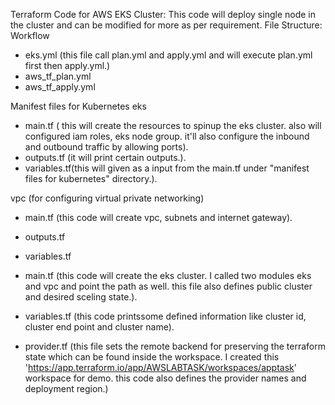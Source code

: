 Terraform Code for AWS EKS Cluster: This code will deploy single node in the cluster and can be modified for more as per requirement.
File Structure:
Workflow
 - eks.yml (this file call plan.yml and apply.yml and will execute plan.yml first then apply.yml.)
 - aws_tf_plan.yml
 - aws_tf_apply.yml

Manifest files for Kubernetes
 eks
  - main.tf ( this will create the resources to spinup the eks cluster. also will configured iam roles, eks node group. it'll also configure the inbound and outbound traffic by allowing ports).
  - outputs.tf (it will print certain outputs.).
  - variables.tf(this will given as a input from the main.tf under "manifest files for kubernetes" directory.).

vpc (for configuring virtual private networking)
 - main.tf (this code will create vpc, subnets and internet gateway).
 - outputs.tf
 - variables.tf


- main.tf (this code will create the eks cluster. I called two modules eks and vpc and point the path as well. this file also defines public cluster and desired sceling state.).
- variables.tf (this code printssome defined information like cluster id, cluster end point and cluster name).
- provider.tf (this file sets the remote backend for preserving the terraform state which can be found inside the workspace. I created this 'https://app.terraform.io/app/AWSLABTASK/workspaces/apptask'  
  workspace for demo. this code also defines the provider names and deployment region.)

